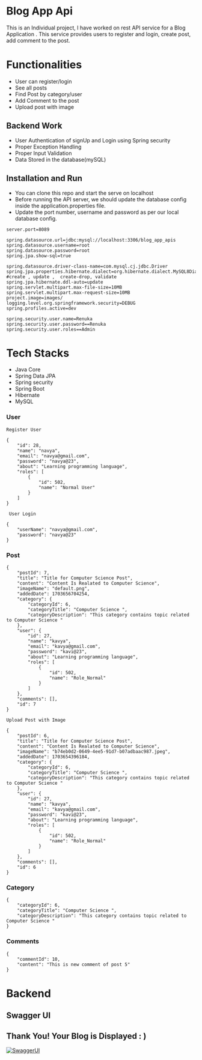 # Blog App Api
This is an Individual project, I have worked on rest API service for a Blog Application . This service provides users to register and login, create post, add comment to the post.

# Functionalities
-   User can register/login
-   See all posts
-   Find Post by category/user
-   Add Comment to the post
-   Upload post with image


## Backend Work
-  User Authentication of signUp and Login using Spring security
-  Proper Exception Handling
-  Proper Input Validation
-  Data Stored in the database(mySQL)

  
## Installation and Run
-  You can clone this repo and start the serve on localhost
-   Before running the API server, we should update the database config inside the application.properties file.
-   Update the port number, username and password as per our local database config.
```
server.port=8089

spring.datasource.url=jdbc:mysql://localhost:3306/blog_app_apis
spring.datasource.username=root
spring.datasource.password=root
spring.jpa.show-sql=true

spring.datasource.driver-class-name=com.mysql.cj.jdbc.Driver
spring.jpa.properties.hibernate.dialect=org.hibernate.dialect.MySQL8Dialect
#create , update ,  create-drop, validate
spring.jpa.hibernate.ddl-auto=update
spring.servlet.multipart.max-file-size=10MB
spring.servlet.multipart.max-request-size=10MB
project.image=images/
logging.level.org.springframework.security=DEBUG
spring.profiles.active=dev

spring.security.user.name=Renuka
spring.security.user.password==Renuka
spring.security.user.roles==Admin
```
# Tech Stacks

-   Java Core
-   Spring Data JPA
-   Spring security
-   Spring Boot
-   Hibernate
-   MySQL

### User
```
Register User

{
    "id": 28,
    "name": "navya",
    "email": "navya@gmail.com",
    "password": "navya@23",
    "about": "Learning programming language",
    "roles": [
        {
            "id": 502,
            "name": "Normal User"
        }
    ]
}

 User Login
 
{
    "userName": "navya@gmail.com",
    "password": "navya@23"
}
```

### Post
```
{
    "postId": 7,
    "title": "Title for Computer Science Post",
    "content": "Content Is Realated to Computer Science",
    "imageName": "default.png",
    "addedDate": 1703656704254,
    "category": {
        "categoryId": 6,
        "categoryTitle": "Computer Science ",
        "categoryDescription": "This category contains topic related to Computer Science "
    },
    "user": {
        "id": 27,
        "name": "kavya",
        "email": "kavya@gmail.com",
        "password": "kavi@23",
        "about": "Learning programming language",
        "roles": [
            {
                "id": 502,
                "name": "Role_Normal"
            }
        ]
    },
    "comments": [],
    "id": 7
}

Upload Post with Image

{
    "postId": 6,
    "title": "Title for Computer Science Post",
    "content": "Content Is Realated to Computer Science",
    "imageName": "b74eb0d2-0649-4ee5-91d7-b07adbaac987.jpeg",
    "addedDate": 1703654396184,
    "category": {
        "categoryId": 6,
        "categoryTitle": "Computer Science ",
        "categoryDescription": "This category contains topic related to Computer Science "
    },
    "user": {
        "id": 27,
        "name": "kavya",
        "email": "kavya@gmail.com",
        "password": "kavi@23",
        "about": "Learning programming language",
        "roles": [
            {
                "id": 502,
                "name": "Role_Normal"
            }
        ]
    },
    "comments": [],
    "id": 6
}
```
### Category
```
{
    "categoryId": 6,
    "categoryTitle": "Computer Science ",
    "categoryDescription": "This category contains topic related to Computer Science "
}

```
### Comments
```
{
    "commentId": 10,
    "content": "This is new comment of post 5"
}
```

# Backend

## Swagger UI

## Thank You! Your Blog is Displayed : )
[![SwaggerUI](https://en.pimg.jp/077/437/469/1/77437469.jpg)](https://en.pimg.jp/077/437/469/1/77437469.jpg)
